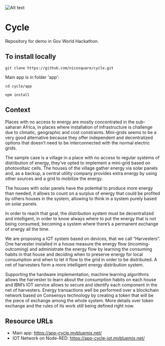 ![Alt text](https://raw.githubusercontent.com/nicosquare/cycle/master/resources/img/cycle_logo-s.png?raw=true "Title")

# Cycle
Repository for demo in Gov World Hackathon.

## To install locally

`git clone https://github.com/nicosquare/cycle.git `

Main app is in folder 'app':

`cd cycle/app `

`npm install `


## Context

Places with no access to energy are mostly concentrated in the sub-saharan Africa, in places where installation of infrastructure is challenge due to climatic, geographic and cost  constraints. Mini-grids seems to be a very good alternative  because they offer independent and decentralized options that doesn’t need to be interconnected with the normal electric grids.

The sample case is a village in a place with no access to regular systems of distribution of energy, they’ve opted to implement a mini-grid based on photovoltaic cells. The houses of the village gather energy via solar panels and, as a backup, a central utility company provides extra energy by using other sources and a grid to mobilize the energy.

The houses with solar panels have the potential to produce more energy than needed, it allows to count on a surplus of energy that could be profited by others houses in the system, allowing to think in a system purely based on solar panels.

In order to reach that goal, the distribution system must be decentralized and intelligent, in order to know always where to put the energy that is not being consumed, becoming a system where there’s a permanent exchange of energy all the time.

We are proposing a IOT system based on devices, that we call “Harvesters”. One harvester installed in a house measure the energy flow (incoming-outcoming) and administrate the energy flow by learning the consuming habits in that house and deciding when to preserve energy for local consumption and when to let it flow to the grid in order to be distributed. A net of harvesters form a more intelligent energy distribution system.

Supporting the hardware implementation, machine learning algorithms allows the harvester to learn about the consumption habits on each house and IBM’s IOT service allows to secure and identify each component in the net of harvesters. Energy transactions well be performed over a blockchain network based on Consensys technology by creating a token that will be the piece of exchange among the whole system. More details over token exchange and the rules of its work still being defined right now.

## Resource URLs

- Main app: https://app-cycle.mybluemix.net/
- IOT Network on Node-RED: https://app-cycle-iot.mybluemix.net/
